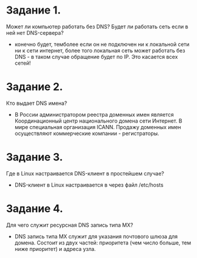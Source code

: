 # Задание 1.
Может ли компьютер работать без DNS?  Будет ли работать сеть если в ней нет DNS-сервера?
- конечно будет, темболее если он не подключен ни к локальной сети ни к сети интернет, более того локальная сеть может работать без DNS - в таком случае обращение будет по IP. Это касается всех сетей!

# Задание 2.
Кто выдает DNS имена?
- В России администратором реестра доменных имен является Координационный центр национального домена сети Интернет.  В мире специальная организация ICANN. Продажу доменных имен осуществляют коммерческие компании - регистраторы. 

# Задание 3.
Где в Linux настраивается DNS-клиент в простейшем случае?
- DNS-клиент в Linux настраивается в через файл /etc/hosts

# Задание 4.
Для чего служит ресурсная DNS запись типа MX?
- DNS запись типа MX служит для указания почтового шлюза для домена. Состоит из двух частей: приоритета (чем число больше, тем ниже приоритет) и адреса узла.
